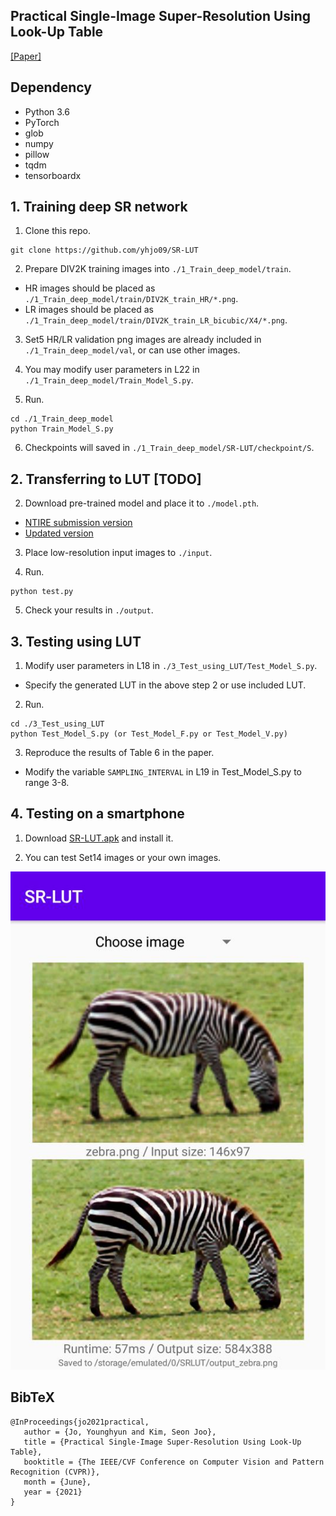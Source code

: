 ## Practical Single-Image Super-Resolution Using Look-Up Table

[[Paper]]() 


## Dependency
- Python 3.6
- PyTorch 
- glob
- numpy
- pillow
- tqdm
- tensorboardx


## 1. Training deep SR network
1. Clone this repo.
```
git clone https://github.com/yhjo09/SR-LUT
```

2. Prepare DIV2K training images into `./1_Train_deep_model/train`.
- HR images should be placed as `./1_Train_deep_model/train/DIV2K_train_HR/*.png`.
- LR images should be placed as `./1_Train_deep_model/train/DIV2K_train_LR_bicubic/X4/*.png`.


3. Set5 HR/LR validation png images are already included in `./1_Train_deep_model/val`, or can use other images.

4. You may modify user parameters in L22 in `./1_Train_deep_model/Train_Model_S.py`.

5. Run.
```
cd ./1_Train_deep_model
python Train_Model_S.py
```

6. Checkpoints will saved in `./1_Train_deep_model/SR-LUT/checkpoint/S`.



## 2. Transferring to LUT [TODO]

2. Download pre-trained model and place it to `./model.pth`.
- [NTIRE submission version](https://drive.google.com/file/d/10lu7rJ8JmiqGnq9k8N2iLei0aUAdhGcz/view?usp=sharing)
- [Updated version](https://drive.google.com/file/d/1ugIYMCQK-Rw5jyI6CBB3e9ukMCceb7Lm/view?usp=sharing)

3. Place low-resolution input images to `./input`.

4. Run.
```
python test.py
```

5. Check your results in `./output`.


## 3. Testing using LUT
1. Modify user parameters in L18 in `./3_Test_using_LUT/Test_Model_S.py`.
- Specify the generated LUT in the above step 2 or use included LUT.

2. Run.
```
cd ./3_Test_using_LUT
python Test_Model_S.py (or Test_Model_F.py or Test_Model_V.py)
```

3. Reproduce the results of Table 6 in the paper.
- Modify the variable `SAMPLING_INTERVAL` in L19 in Test_Model_S.py to range 3-8.



## 4. Testing on a smartphone
1. Download [SR-LUT.apk](https://drive.google.com/file/d/1Od4uoMeM6ND26yvKAsT3ofzwIDtO0LSn/view?usp=sharing) and install it.

2. You can test Set14 images or your own images.

![SR-LUT Android app demo](Demo.jpg)




## BibTeX
```
@InProceedings{jo2021practical,
   author = {Jo, Younghyun and Kim, Seon Joo},
   title = {Practical Single-Image Super-Resolution Using Look-Up Table},
   booktitle = {The IEEE/CVF Conference on Computer Vision and Pattern Recognition (CVPR)},
   month = {June},
   year = {2021}
}
```

